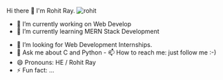 Hi there 👋  I'm Rohit Ray.
  ![rohit](https://user-images.githubusercontent.com/59976277/109552120-6da56a00-7af7-11eb-8c03-1ef76ad26fd1.gif)                                           
<!--
**rohitray042/rohitray042** is a ✨ _special_ ✨ repository because its `README.md` (this file) appears on your GitHub profile.
-->
- 🔭 I’m currently working on Web Develop
- 🌱 I’m currently learning MERN Stack Development
<!--- 👯 I’m looking to collaborate on open source projects --->
- 🤔 I’m looking for Web Development Internships.
- 💬 Ask me about C and Python                                                                                                                                                     - 📫 How to reach me: just follow me :-)
- 😄 Pronouns: HE / Rohit Ray
- ⚡ Fun fact: ...

